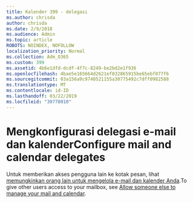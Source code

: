 ```yaml
---
title: Kalender 399 - delegasi
ms.author: chrisda
author: chrisda
ms.date: 2/9/2018
ms.audience: Admin
ms.topic: article
ROBOTS: NOINDEX, NOFOLLOW
localization_priority: Normal
ms.collection: Adm_O365
ms.custom: 399
ms.assetid: 4b6e1dfd-dcdf-4f7c-8249-be2bd2e1f936
ms.openlocfilehash: 4bae5e165664d2621ef032865915be65ebf077f6
ms.sourcegitcommit: 03a156a9c9740521155a30775492c7dff0982588
ms.translationtype: MT
ms.contentlocale: id-ID
ms.lasthandoff: 03/22/2019
ms.locfileid: "30778010"
---
```

# <a name="configure-mail-and-calendar-delegates"></a><span data-ttu-id="32614-102">Mengkonfigurasi delegasi e-mail dan kalender</span><span class="sxs-lookup"><span data-stu-id="32614-102">Configure mail and calendar delegates</span></span>

<span data-ttu-id="32614-103">Untuk memberikan akses pengguna lain ke kotak pesan, lihat [memungkinkan orang lain untuk mengelola e-mail dan kalender Anda](https://support.office.com/article/9684b670-7588-4eea-8717-9e5799047540.aspx).</span><span class="sxs-lookup"><span data-stu-id="32614-103">To give other users access to your mailbox, see [Allow someone else to manage your mail and calendar](https://support.office.com/article/9684b670-7588-4eea-8717-9e5799047540.aspx).</span></span>
  

